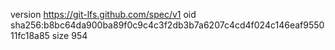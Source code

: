 version https://git-lfs.github.com/spec/v1
oid sha256:b8bc64da900ba89f0c9c4c3f2db3b7a6207c4cd4f024c146eaf955011fc18a85
size 954

